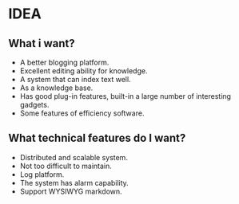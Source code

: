 # IDEA

## What i want?

- A better blogging platform. 
- Excellent editing ability for knowledge. 
- A system that can index text well.
- As a knowledge base.
- Has good plug-in features, built-in a large number of interesting gadgets. 
- Some features of efficiency software.   

## What technical features do I want? 

- Distributed and scalable system.
- Not too difficult to maintain.
- Log platform.
- The system has alarm capability.
- Support WYSIWYG markdown.
